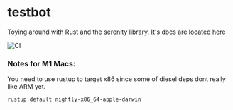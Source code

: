 # testbot

Toying around with Rust and the [serenity library](https://github.com/serenity-rs/serenity). It's docs are [located here](https://docs.rs/serenity/)

![CI](https://github.com/tmcarr/testbot/workflows/CI/badge.svg?branch=master)

### Notes for M1 Macs:

You need to use rustup to target x86 since some of diesel deps dont really like ARM yet.

```
rustup default nightly-x86_64-apple-darwin
```
